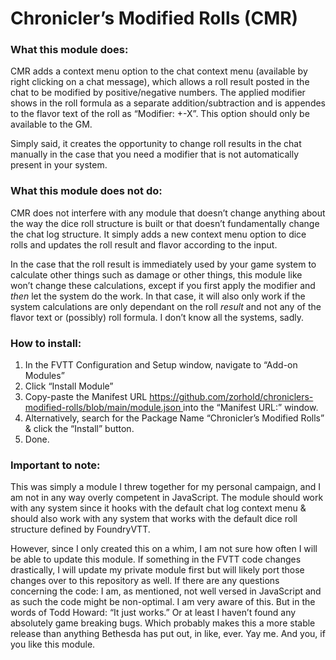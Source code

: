 <h1><strong>Chronicler&rsquo;s Modified Rolls (CMR)</strong></h1>
<h3><strong>What this module does:</strong></h3>
<p>CMR adds a context menu option to the chat context menu (available by right clicking on a chat message), which allows a roll result posted in the chat to be modified by positive/negative numbers. The applied modifier shows in the roll formula as a separate addition/subtraction and is appendes to the flavor text of the roll as &ldquo;Modifier: +-X&rdquo;. This option should only be available to the GM.</p>
<p>Simply said, it creates the opportunity to change roll results in the chat manually in the case that you need a modifier that is not automatically present in your system.</p>
<h3><strong>What this module does not do:</strong></h3>
<p>CMR does not interfere with any module that doesn&rsquo;t change anything about the way the dice roll structure is built or that doesn&rsquo;t fundamentally change the chat log structure. It simply adds a new context menu option to dice rolls and updates the roll result and flavor according to the input.</p>
<p>In the case that the roll result is immediately used by your game system to calculate other things such as damage or other things, this module like won&rsquo;t change these calculations, except if you first apply the modifier and <em>then</em> let the system do the work. In that case, it will also only work if the system calculations are only dependant on the roll <em>result</em> and not any of the flavor text or (possibly) roll formula. I don&rsquo;t know all the systems, sadly.</p>
<h3><strong>How to install:</strong></h3>
<ol>
<li>In the FVTT Configuration and Setup window, navigate to &ldquo;Add-on Modules&rdquo;</li>
<li>Click &ldquo;Install Module&rdquo;</li>
<li>Copy-paste the Manifest URL <a href="https://github.com/zorhold/chroniclers-modified-rolls/blob/main/module.json">https://github.com/zorhold/chroniclers-modified-rolls/blob/main/module.json </a>into the &ldquo;Manifest URL:&rdquo; window.</li>
<li>Alternatively, search for the Package Name &ldquo;Chronicler&rsquo;s Modified Rolls&rdquo; &amp; click the &ldquo;Install&rdquo; button.</li>
<li>Done.</li>
</ol>
<h3><strong>Important to note:</strong></h3>
<p>This was simply a module I threw together for my personal campaign, and I am not in any way overly competent in JavaScript. The module should work with any system since it hooks with the default chat log context menu &amp; should also work with any system that works with the default dice roll structure defined by FoundryVTT.</p>
<p>However, since I only created this on a whim, I am not sure how often I will be able to update this module. If something in the FVTT code changes drastically, I will update my private module first but will likely port those changes over to this repository as well. If there are any questions concerning the code: I am, as mentioned, not well versed in JavaScript and as such the code might be non-optimal. I am very aware of this. But in the words of Todd Howard: &ldquo;It just works.&rdquo; Or at least I haven&rsquo;t found any absolutely game breaking bugs. Which probably makes this a more stable release than anything Bethesda has put out, in like, ever. Yay me. And you, if you like this module.</p>
